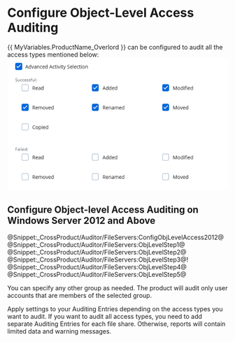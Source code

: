 # Configure Object-Level Access Auditing

{{ MyVariables.ProductName_Overlord }} can be configured to audit all the access types mentioned below:![](../../../Resources/Images/1Secure/ObjectLevelAccessAudit.png "Advanced Activity Selection options")

## Configure Object-level Access Auditing on Windows Server 2012 and Above 
@Snippet:_CrossProduct/Auditor/FileServers:ConfigObjLevelAccess2012@ 
@Snippet:_CrossProduct/Auditor/FileServers:ObjLevelStep1@ 
@Snippet:_CrossProduct/Auditor/FileServers:ObjLevelStep2@ 
@Snippet:_CrossProduct/Auditor/FileServers:ObjLevelStep3@!
[](../../../Resources/Images/Auditor/ManualConfig/Auditing_Entries_NetApp_2016.png "Advanced Security Settings for &lt;Share_Name&gt; dialog box") 
@Snippet:_CrossProduct/Auditor/FileServers:ObjLevelStep4@ 
@Snippet:_CrossProduct/Auditor/FileServers:ObjLevelStep5@

You can specify any other group as needed. The product will audit only user accounts that are members of the selected group.

Apply settings to your Auditing Entries depending on the access types you want to audit. If you want to audit all access types, you need to add separate Auditing Entries for each file share. Otherwise, reports will contain limited data and warning messages.